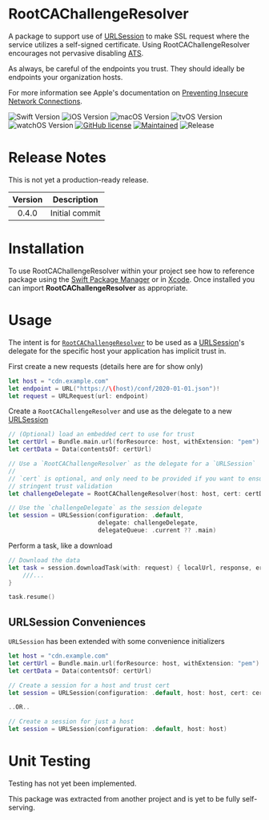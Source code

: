 # RootCAChallengeResolver

A package to support use of [URLSession](https://developer.apple.com/documentation/foundation/urlsession) to make SSL request where the service utilizes a self-signed certificate. Using RootCAChallengeResolver encourages not pervasive disabling [ATS](https://developer.apple.com/documentation/security/preventing_insecure_network_connections).

As always, be careful of the endpoints you trust. They should ideally be endpoints your organization hosts.

For more information see Apple's documentation on [Preventing Insecure Network Connections](https://developer.apple.com/documentation/security/preventing_insecure_network_connections).

![Swift Version](https://img.shields.io/badge/swift-5.1-blue.svg?style=for-the-badge)
![iOS Version](https://img.shields.io/badge/iOS-12-green.svg?style=for-the-badge)
![macOS Version](https://img.shields.io/badge/macOS-10.14-green.svg?style=for-the-badge)
![tvOS Version](https://img.shields.io/badge/tvOS-12-green.svg?style=for-the-badge)
![watchOS Version](https://img.shields.io/badge/watchOS-5-green.svg?style=for-the-badge)
[![GitHub license](https://img.shields.io/badge/license-MIT-blue.svg?style=for-the-badge)](.//LICENSE)
[![Maintained](https://img.shields.io/badge/Maintained%3F-yes-green.svg?style=for-the-badge)](https://github.com/pryomoax/RootCAChallengeResolver/graphs/commit-activity)
![Release](https://img.shields.io/github/release-pre/pryomoax/RootCAChallengeResolver.svg?style=for-the-badge)

# Release Notes

This is not yet a production-ready release. 

| Version | Description    |
| :-----: | -------------- |
|  0.4.0  | Initial commit |

# Installation

To use RootCAChallengeResolver within your project see how to reference package using the [Swift Package Manager](https://swift.org/package-manager/) or in [Xcode](https://developer.apple.com/videos/play/wwdc2019/408/). Once installed you can import **RootCAChallengeResolver** as appropriate.

# Usage

The intent is for [`RootCAChallengeResolver`](./Source/RootCAChallengeResolver.swift) to be used as a [URLSession](https://developer.apple.com/documentation/foundation/urlsession)'s delegate for the specific host your application has implicit trust in. 

First create a new requests (details here are for show only)

```swift
let host = "cdn.example.com"
let endpoint = URL("https://\(host)/conf/2020-01-01.json")!
let request = URLRequest(url: endpoint)
```

Create a `RootCAChallengeResolver` and use as the delegate to a new [URLSession](https://developer.apple.com/documentation/foundation/urlsession/1411597-init)

```swift
// (Optional) load an embedded cert to use for trust
let certUrl = Bundle.main.url(forResource: host, withExtension: "pem")
let certData = Data(contentsOf: certUrl)

// Use a `RootCAChallengeResolver` as the delegate for a `URLSession`
//
// `cert` is optional, and only need to be provided if you want to ensure more 
// stringent trust validation
let challengeDelegate = RootCAChallengeResolver(host: host, cert: certData)

// Use the `challengeDelegate` as the session delegate
let session = URLSession(configuration: .default, 
                         delegate: challengeDelegate, 
                         delegateQueue: .current ?? .main)
```

Perform a task, like a download

```swift
// Download the data
let task = session.downloadTask(with: request) { localUrl, response, error in
    ///...
}

task.resume()
```

## URLSession Conveniences

`URLSession` has been extended with some convenience initializers

``` swift
let host = "cdn.example.com"
let certUrl = Bundle.main.url(forResource: host, withExtension: "pem")
let certData = Data(contentsOf: certUrl)

// Create a session for a host and trust cert
let session = URLSession(configuration: .default, host: host, cert: certData)

..OR..

// Create a session for just a host
let session = URLSession(configuration: .default, host: host)
```

# Unit Testing

Testing has not yet been implemented. 

This package was extracted from another project and is yet to be fully self-serving.
